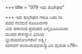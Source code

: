 +++
title = "079 ಇದು ಶುಭೌಘದ"

+++
ಇದು ಶುಭೌಘದ ಗರುಡಿ ಬಹು ಸಂ  
ಪದದ ನೆಲೆಮನೆ ಸೊಂಪಿನಾಗರ  
ವಿದು ಪರಾನಂದ ಪ್ರವಾಹದ ಜನ್ಮಭೂಮಿಯಿದು  
ಮುದದ ಕೇಳೀಸ್ಥಾನ ವಿಮಲಾ  
ಭ್ಯುದಯದೋಲಗಶಾಲೆ ಲಕ್ಷ್ಮೀ  
ಸದನವೆನೆ ರಂಜಿಸಿದುದಭಿಮನ್ಯುವಿನ ವೈವಾಹ     ॥79॥